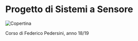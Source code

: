 # Progetto di Sistemi a Sensore

![Copertina](https://github.com/LucaCappelletti94/various-notes/blob/master/Unimi/Progetto%20di%20Sistemi%20a%20Sensore/progetto-di-sistemi-a-sensore.png?raw=true)

Corso di Federico Pedersini, anno 18/19

